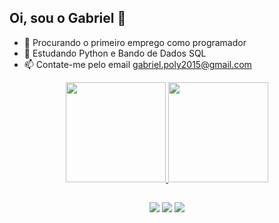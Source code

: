 ## Oi, sou o Gabriel 👋



- 🔭 Procurando o primeiro emprego como programador
- 🌱 Estudando Python e Bando de Dados SQL
- 📫 Contate-me pelo email gabriel.poly2015@gmail.com


<div align="center">
  <a href="https://github.com/gabrielsailvasantos">
  <img height="160em" src="https://github-readme-stats.vercel.app/api?username=gabrielsailvasantos&show_icons=true&theme=dark&include_all_commits=true&count_private=true"/>
  <img height="160em" src="https://github-readme-stats.vercel.app/api/top-langs/?username=gabrielsailvasantos&layout=compact&langs_count=7&theme=dark"/>
</div>
  
  ##
  
  
<div align="center">  
  <a href="https://www.instagram.com/gabrieldasilva9083/" target="_blank"><img src="https://img.shields.io/badge/-Instagram-%23E4405F?style=for-the-badge&logo=instagram&logoColor=white" target="_blank"></a>
  <a href = "mailto:gabriel.poly2015@gmail.com"><img src="https://img.shields.io/badge/-Gmail-%23333?style=for-the-badge&logo=gmail&logoColor=white" target="_blank"></a>
  <a href="https://www.linkedin.com/in/gabriel-da-silva-santos-52738522a/" target="_blank"><img src="https://img.shields.io/badge/-LinkedIn-%230077B5?style=for-the-badge&logo=linkedin&logoColor=white" target="_blank"></a>
 </div>

